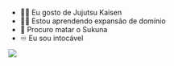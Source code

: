 - 🗿🍷 Eu gosto de Jujutsu Kaisen
- 🤞🏻 Estou aprendendo expansão de domínio
- 🪬 Procuro matar o Sukuna
- ♾️ Eu sou intocável 

![](https://media.tenor.com/EtRR0tU_7nAAAAAd/jjk-jujutsu-kaisen.gif)

